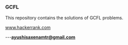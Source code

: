 ### GCFL
 This repository contains the solutions of GCFL problems.
 
 www.hackerrank.com
 
 
 
 
 
 ---**ayushisaxenamtr@gmail.com**
